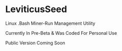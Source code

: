 LeviticusSeed
=============

Linux .Bash Miner-Run Management Utility

Currently In Pre-Beta & Was Coded For Personal Use

Public Version Coming Soon
